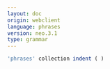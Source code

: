 ```yaml
---
layout: doc
origin: webclient
language: phrases
version: neo.3.1
type: grammar
---
```



```js
'phrases' collection indent ( )
```
```
